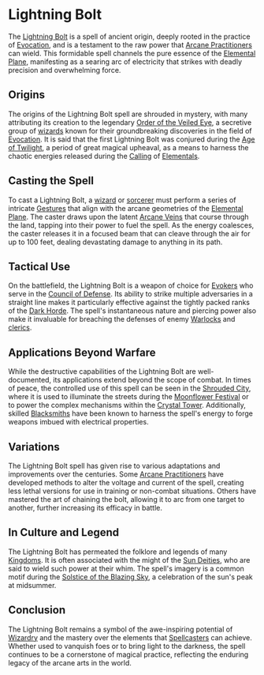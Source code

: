 # Lightning Bolt

The [Lightning Bolt](Lightning%20Bolt.md) is a spell of ancient origin, deeply rooted in the practice of [Evocation](Evocation.md), and is a testament to the raw power that [Arcane Practitioners](Arcane%20Practitioners.md) can wield. This formidable spell channels the pure essence of the [Elemental Plane](Elemental%20Plane.md), manifesting as a searing arc of electricity that strikes with deadly precision and overwhelming force.

## Origins

The origins of the Lightning Bolt spell are shrouded in mystery, with many attributing its creation to the legendary [Order of the Veiled Eye](Order%20of%20the%20Veiled%20Eye.md), a secretive group of [wizards](Wizardry.md) known for their groundbreaking discoveries in the field of [Evocation](Evocation.md). It is said that the first Lightning Bolt was conjured during the [Age of Twilight](Age%20of%20Twilight.md), a period of great magical upheaval, as a means to harness the chaotic energies released during the [Calling](Calling.md) of [Elementals](Elementals.md).

## Casting the Spell

To cast a Lightning Bolt, a [wizard](Wizard.md) or [sorcerer](Sorcery.md) must perform a series of intricate [Gestures](Gestures.md) that align with the arcane geometries of the [Elemental Plane](Elemental%20Plane.md). The caster draws upon the latent [Arcane Veins](Arcane%20Veins.md) that course through the land, tapping into their power to fuel the spell. As the energy coalesces, the caster releases it in a focused beam that can cleave through the air for up to 100 feet, dealing devastating damage to anything in its path.

## Tactical Use

On the battlefield, the Lightning Bolt is a weapon of choice for [Evokers](Evokers.md) who serve in the [Council of Defense](Council%20of%20Defense.md). Its ability to strike multiple adversaries in a straight line makes it particularly effective against the tightly packed ranks of the [Dark Horde](Dark%20Horde.md). The spell's instantaneous nature and piercing power also make it invaluable for breaching the defenses of enemy [Warlocks](Warlocks.md) and [clerics](Cleric.md).

## Applications Beyond Warfare

While the destructive capabilities of the Lightning Bolt are well-documented, its applications extend beyond the scope of combat. In times of peace, the controlled use of this spell can be seen in the [Shrouded City](Shrouded%20City.md), where it is used to illuminate the streets during the [Moonflower Festival](Moonflower%20Festival.md) or to power the complex mechanisms within the [Crystal Tower](Crystal%20Tower.md). Additionally, skilled [Blacksmiths](Blacksmiths.md) have been known to harness the spell's energy to forge weapons imbued with electrical properties.

## Variations

The Lightning Bolt spell has given rise to various adaptations and improvements over the centuries. Some [Arcane Practitioners](Arcane%20Practitioners.md) have developed methods to alter the voltage and current of the spell, creating less lethal versions for use in training or non-combat situations. Others have mastered the art of chaining the bolt, allowing it to arc from one target to another, further increasing its efficacy in battle.

## In Culture and Legend

The Lightning Bolt has permeated the folklore and legends of many [Kingdoms](Kingdoms.md). It is often associated with the might of the [Sun Deities](Sun%20Deities.md), who are said to wield such power at their whim. The spell's imagery is a common motif during the [Solstice of the Blazing Sky](Solstice%20of%20the%20Blazing%20Sky.md), a celebration of the sun's peak at midsummer.

## Conclusion

The Lightning Bolt remains a symbol of the awe-inspiring potential of [Wizardry](Wizardry.md) and the mastery over the elements that [Spellcasters](Spellcasters.md) can achieve. Whether used to vanquish foes or to bring light to the darkness, the spell continues to be a cornerstone of magical practice, reflecting the enduring legacy of the arcane arts in the world.